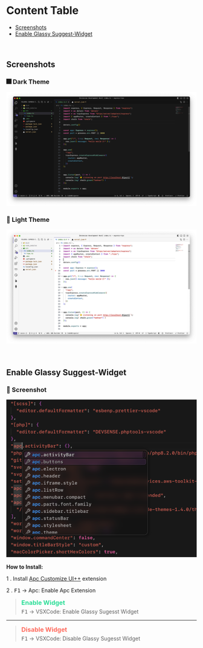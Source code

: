 # Content Table

- [Screenshots](#screenshots)
- [Enable Glassy Suggest-Widget](#enable-glassy-suggest-widget)

<br/>

## Screenshots
### 🎆 Dark Theme
![image](./images/screenshot-dark.png) 

### 🌅 Light Theme
![image](./images/screenshot-light.png)

<br/>

## Enable Glassy Suggest-Widget
### 🍷 Screenshot

![image](./images/glassy-suggest-widget.png)

**How to Install:**

1 . Install [Apc Customize UI++](https://marketplace.visualstudio.com/items?itemName=drcika.apc-extension) extension 

2 . <kbd>F1</kbd> → Apc: Enable Apc Extension
 
> <h3 style="margin: 5px 0; color: #2dde98;">Enable Widget</h3>
> <kbd>F1</kbd> → VSXCode: Enable Glassy Sugesst Widget

----

> <h3 style="margin: 5px 0; color: #ff6c5f;">Disable Widget</h3>
> <kbd>F1</kbd> → VSXCode: Disable Glassy Sugesst Widget
